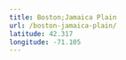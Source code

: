 ```yaml
---
title: Boston;Jamaica Plain
url: /boston-jamaica-plain/
latitude: 42.317
longitude: -71.105
---
```

